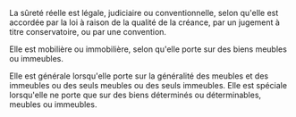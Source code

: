 La sûreté réelle est légale, judiciaire ou conventionnelle, selon qu'elle est accordée par la loi à raison de la qualité de la créance, par un jugement à titre conservatoire, ou par une convention.

Elle est mobilière ou immobilière, selon qu'elle porte sur des biens meubles ou immeubles.

Elle est générale lorsqu'elle porte sur la généralité des meubles et des immeubles ou des seuls meubles ou des seuls immeubles. Elle est spéciale lorsqu'elle ne porte que sur des biens déterminés ou déterminables, meubles ou immeubles.
